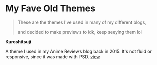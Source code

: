 <h1>My Fave Old Themes</h1>
<blockquote> These are the themes I've used in many of my different blogs, <p>and decided to make previews to idk, keep seeying them lol</blockquote>
<b>Kuroshitsuji</b> <p>
  A theme I used in my Anime Reviews blog back in 2015. It's not fluid or responsive, since it was made with PSD. <a href="https://bishonenlover.github.io/todorokiscute/themes/kuroshitsuji.html">view</a>
  
